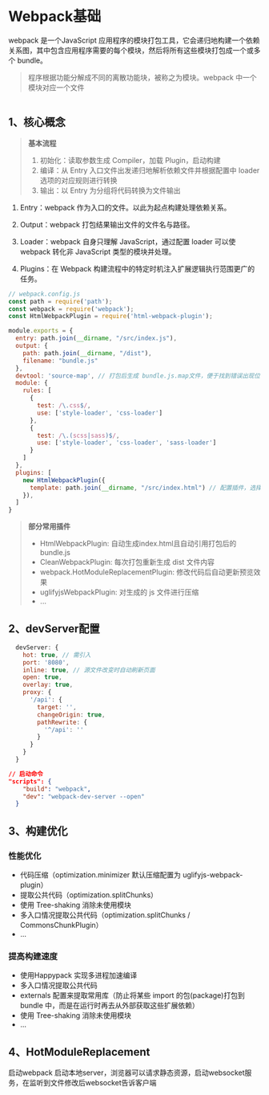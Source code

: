 # Webpack基础
webpack 是一个JavaScript 应用程序的模块打包工具，它会递归地构建一个依赖关系图，其中包含应用程序需要的每个模块，然后将所有这些模块打包成一个或多个 bundle。

> 程序根据功能分解成不同的离散功能块，被称之为模块。webpack 中一个模块对应一个文件

<img :src="$withBase('/其他/webpack.png')">

## 1、核心概念

> **基本流程**
>1. 初始化：读取参数生成 Compiler，加载 Plugin，启动构建
>2. 编译：从 Entry 入口文件出发递归地解析依赖文件并根据配置中 loader 选项的对应规则进行转换 
>3. 输出：以 Entry 为分组将代码转换为文件输出

1. Entry：webpack 作为入口的文件。以此为起点构建处理依赖关系。

2. Output：webpack 打包结果输出文件的文件名与路径。

3. Loader：webpack 自身只理解 JavaScript，通过配置 loader 可以使 webpack 转化非  JavaScript 类型的模块并处理。

4. Plugins：在 Webpack 构建流程中的特定时机注入扩展逻辑执行范围更广的任务。

```javascript
// webpack.config.js
const path = require('path');
const webpack = require('webpack'); 
const HtmlWebpackPlugin = require('html-webpack-plugin');

module.exports = {
  entry: path.join(__dirname, "/src/index.js"),
  output: {
    path: path.join(__dirname, "/dist"),
    filename: "bundle.js"
  },
  devtool: 'source-map', // 打包后生成 bundle.js.map文件，便于找到错误出现位置，方便调试
  module: {
    rules: [
      {
        test: /\.css$/,
        use: ['style-loader', 'css-loader']
      },
      {
        test: /\.(scss|sass)$/,
        use: ['style-loader', 'css-loader', 'sass-loader']
      }
    ]
  },
  plugins: [
    new HtmlWebpackPlugin({
      template: path.join(__dirname, "/src/index.html") // 配置插件，选择生成 html 文件的模版
    }),
  ]
}
```

> **部分常用插件**
> - HtmlWebpackPlugin: 自动生成index.html且自动引用打包后的 bundle.js
> - CleanWebpackPlugin: 每次打包重新生成 dist 文件内容
> - webpack.HotModuleReplacementPlugin: 修改代码后自动更新预览效果
> - uglifyjsWebpackPlugin: 对生成的 js 文件进行压缩
> - ...

## 2、devServer配置
```javascript
  devServer: {
    hot: true, // 需引入
    port: '8080',
    inline: true, // 源文件改变时自动刷新页面
    open: true,
    overlay: true,
    proxy: {
      '/api': {
        target: '',
        changeOrigin: true,
        pathRewrite: {
          '^/api': ''  
        }
      }
    }
  }
```

```json
// 启动命令
"scripts": {
    "build": "webpack",
    "dev": "webpack-dev-server --open"
  }
```

## 3、构建优化

### 性能优化
- 代码压缩（optimization.minimizer 默认压缩配置为 uglifyjs-webpack-plugin）
- 提取公共代码（optimization.splitChunks）
- 使用 Tree-shaking 消除未使用模块
- 多入口情况提取公共代码（optimization.splitChunks / CommonsChunkPlugin）
- ...

### 提高构建速度
- 使用Happypack 实现多进程加速编译
- 多入口情况提取公共代码
- externals 配置来提取常用库（防止将某些 import 的包(package)打包到 bundle 中，而是在运行时再去从外部获取这些扩展依赖）
- 使用 Tree-shaking 消除未使用模块
- ...

## 4、HotModuleReplacement
启动webpack 启动本地server，浏览器可以请求静态资源，启动websocket服务，在监听到文件修改后websocket告诉客户端
